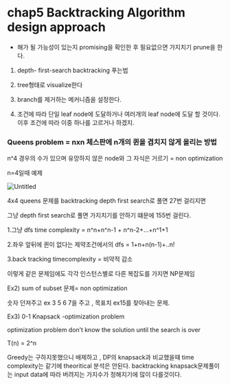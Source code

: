 # chap5 Backtracking Algorithm design approach

- 해가 될 가능성이 있는지 promising을 확인한 후 필요없으면 가지치기 prune을 한다.

1. depth- first-search backtracking 푸는법
  1. tree형태로 visualize한다

2. branch를 제거하는 메커니즘을 설정한다.

3. 조건에 따라 단일 leaf node에 도달하거나 여러개의 leaf node에 도달 할 것이다. 이후 조건에 따라 이중 하나를 고르거나 하겠지.

### Queens problem  = nxn 체스판에 n개의 퀸을 겹치지 않게 올리는 방법

n^4 경우의 수가 있으며 유망하지 않은 node와 그 자식은 거르기 = non optimization

n=4일때 예제

![Untitled](https://s3-us-west-2.amazonaws.com/secure.notion-static.com/4fb0217b-16eb-4645-9c50-8142c1596a34/Untitled.png)

4x4 queens 문제를 backtracking depth first search로 풀면 27번 걸리지면

그냥 depth first search로 풀면 가지치기를 안하기 떄문에 155번 걸린다.

1.그냥 dfs time complexity = n^n+n^n-1 + n^n-2+…+n^1+1

2.좌우 앞뒤에 퀸이 없다는 제약조건에서의 dfs = 1+n+n(n-1)+..n! 

3.back tracking timecomplexity = 비약적 감소

이렇게 같은 문제임에도 각각 인스턴스별로 다른 복잡도를 가지면 NP문제임

Ex2) sum of subset 문제= non optimization

숫자 던져주고 ex 3 5 6 7을 주고 , 목표치 ex15를 찾아내는 문제. 

Ex3) 0-1 Knapsack -optimization problem

optimization problem don’t know the solution until the search is over

T(n) = 2^n

Greedy는 구하지못했으니 배제하고 , DP의 knapsack과 비교했을때 time complexity는 같기에 theoritical 분석은 안된다. backtracking knapsack문제풀이는 input data에 따라 버려지는 가지수가 정해지기에 많이 다를것이다.
